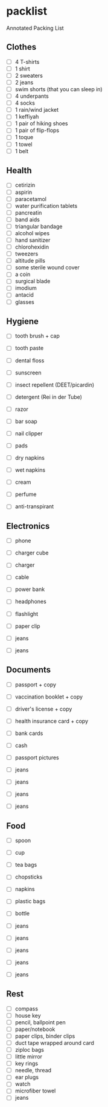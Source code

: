 # packlist
Annotated Packing List

## Clothes
- [ ] 4 T-shirts
- [ ] 1 shirt
- [ ] 2 sweaters
- [ ] 2 jeans
- [ ] swim shorts (that you can sleep in)
- [ ] 4 underpants
- [ ] 4 socks
- [ ] 1 rain/wind jacket
- [ ] 1 keffiyah
- [ ] 1 pair of hiking shoes
- [ ] 1 pair of flip-flops
- [ ] 1 toque
- [ ] 1 towel
- [ ] 1 belt

## Health

- [ ] cetirizin
- [ ] aspirin
- [ ] paracetamol
- [ ] water purification tablets
- [ ] pancreatin
- [ ] band aids
- [ ] triangular bandage
- [ ] alcohol wipes
- [ ] hand sanitizer
- [ ] chlorohexidin
- [ ] tweezers
- [ ] altitude pills
- [ ] some sterile wound cover
- [ ] a coin
- [ ] surgical blade
- [ ] imodium
- [ ] antacid
- [ ] glasses

## Hygiene
- [ ] tooth brush + cap
- [ ] tooth paste
- [ ] dental floss
- [ ] sunscreen
- [ ] insect repellent (DEET/picardin)
- [ ] detergent (Rei in der Tube)
- [ ] razor
- [ ] bar soap
- [ ] nail clipper
- [ ] pads
- [ ] dry napkins
- [ ] wet napkins
- [ ] cream
- [ ] perfume
- [ ] anti-transpirant


## Electronics
- [ ] phone
- [ ] charger cube
- [ ] charger
- [ ] cable
- [ ] power bank
- [ ] headphones
- [ ] flashlight
- [ ] paper clip
- [ ] jeans
- [ ] jeans


## Documents
- [ ] passport + copy
- [ ] vaccination booklet + copy
- [ ] driver's license + copy
- [ ] health insurance card + copy
- [ ] bank cards
- [ ] cash
- [ ] passport pictures
- [ ] jeans
- [ ] jeans
- [ ] jeans
- [ ] jeans


## Food
- [ ] spoon
- [ ] cup
- [ ] tea bags
- [ ] chopsticks
- [ ] napkins
- [ ] plastic bags
- [ ] bottle
- [ ] jeans
- [ ] jeans
- [ ] jeans
- [ ] jeans
- [ ] jeans


## Rest
- [ ] compass
- [ ] house key
- [ ] pencil, ballpoint pen
- [ ] paper/notebook
- [ ] paper clips, binder clips
- [ ] duct tape wrapped around card
- [ ] ziploc bags
- [ ] little mirror
- [ ] key rings
- [ ] needle, thread
- [ ] ear plugs
- [ ] watch
- [ ] microfiber towel
- [ ] jeans
